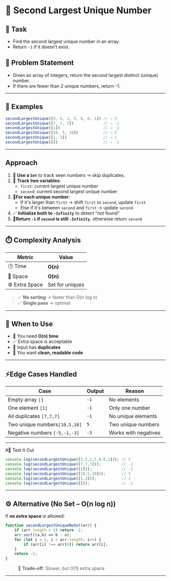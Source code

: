 # 🔢 Second Largest Unique Number

## 🧩 Task
- Find the second largest unique number in an array.
- Return `-1` if it doesn’t exist.

## 🧠 Problem Statement

- Given an array of integers, return the second largest distinct (unique) number.
- If there are fewer than 2 unique numbers, return -1.


---

## 🧾 Examples

```js
secondLargestUnique([3, 5, 2, 5, 6, 6, 1]) // → 5
secondLargestUnique([7, 7, 7])             // → -1
secondLargestUnique([1])                   // → -1
secondLargestUnique([10, 5, 10])           // → 5
secondLargestUnique([1, 3])                // → 1
secondLargestUnique([])                    // → -1
```

---

## Approach

1. 🧮 **Use a `Set`** to track seen numbers → skip duplicates.
2. 🏁 **Track two variables**:
   - `first`: current largest unique number
   - `second`: current second largest unique number
3. 🔁**For each unique number**:
   - If it's larger than `first` → shift `first` to `second`, update `first`
   - Else if it's between `second` and `first` → update `second`
4. ✅ **Initialize both to `-Infinity`** to detect "not found"
5. 🚫**Return `-1` if `second` is still `-Infinity`**, otherwise return `second`

---

## ⏱️  Complexity Analysis

| Metric        | Value           |
|-------------|-----------------|
| 🕒 Time        | **O(n)**        |
| 💾 Space       | **O(n)**        |
| ⚙️ Extra Space | Set for uniques |

> ✅ **No sorting** → faster than O(n log n)  
> ✅ **Single pass** → optimal

---

## 🧰 When to Use

- 🚀 You need **O(n) time**
- ✅ Extra space is acceptable
- 🔁 Input has **duplicates**
- 🧼  You want **clean, readable code**

---

## ⚡Edge Cases Handled

| Case         | Output | Reason               |
| ------------ | ------ | -------------------- |
| Empty array `[]`         | `-1`   | No elements          |
| One element `[1]`        | `-1`   | Only one number      |
| All duplicates `[7,7,7]`    | `-1`   | No unique elements   |
| Two unique numbers`[10,5,10]`  | `5`    | Two unique numbers   |
| Negative numbers `[-5,-1,-3]` | `-3`   | Works with negatives |

---

#🧪 Test It Out

```js
console.log(secondLargestUnique([3,5,2,5,6,6,1])); // 5
console.log(secondLargestUnique([7,7,7]));         // -1
console.log(secondLargestUnique([1]));             // -1
console.log(secondLargestUnique([10,5,10]));       // 5
console.log(secondLargestUnique([1,3]));           // 1
console.log(secondLargestUnique([]));              // -1

```

---

## ⚙️ Alternative (No Set – O(n log n))

If **no extra space** is allowed:

```js
function secondLargestUniqueNoSet(arr) {
    if (arr.length < 2) return -1;
    arr.sort((a,b) => b - a);
    for (let i = 1; i < arr.length; i++) {
        if (arr[i] !== arr[0]) return arr[i];
    }
    return -1;
}
```

>🐢 **Trade-off**: Slower, but O(1) extra space

---
